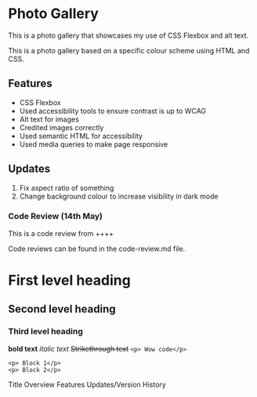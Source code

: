 # Photo Gallery
This is a photo gallery that showcases my use of CSS Flexbox and alt text. 

This is a photo gallery based on a specific colour scheme using HTML and CSS.

## Features
- CSS Flexbox
- Used accessibility tools to ensure contrast is up to WCAG
- Alt text for images
- Credited images correctly
- Used semantic HTML for accessibility
- Used media queries to make page responsive

## Updates
1. Fix aspect ratio of something
2. Change background colour to increase visibility in dark mode

### Code Review (14th May)
This is a code review from ++++

Code reviews can be found in the code-review.md file.




# First level heading
## Second level heading
### Third level heading
**bold text**
*italic text*
~~Strikethrough text~~
`<p> Wow code</p>`
```
<p> Block 1</p>
<p> Block 2</p>
```

Title
Overview
Features
Updates/Version History
